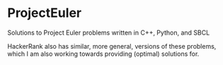 # ProjectEuler
Solutions to Project Euler problems written in C++, Python, and SBCL

HackerRank also has similar, more general, versions of these problems, which I am also working towards providing (optimal) solutions for.
